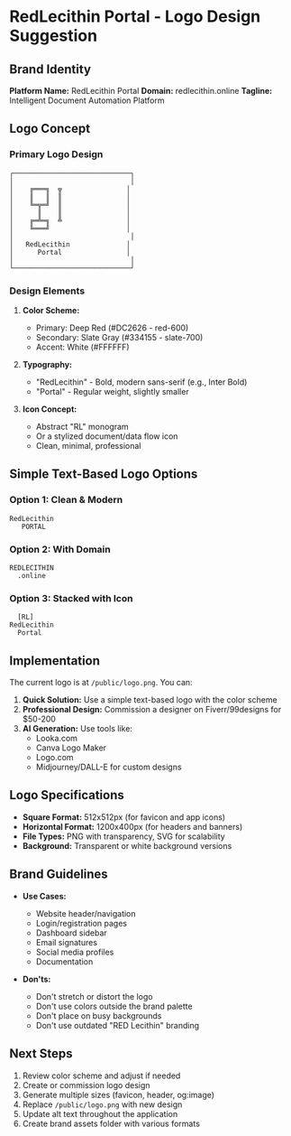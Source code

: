 # RedLecithin Portal - Logo Design Suggestion

## Brand Identity

**Platform Name:** RedLecithin Portal
**Domain:** redlecithin.online
**Tagline:** Intelligent Document Automation Platform

## Logo Concept

### Primary Logo Design
```
┌─────────────────────────────┐
│                             │
│    ╔═══╗  ╦                │
│    ║   ║  ║                │
│    ╚═╦═╝  ║                │
│      ║    ║                │
│    ╔═╩═╗  ╩                │
│    ╚═══╝                   │
│                             │
│   RedLecithin              │
│      Portal                │
│                             │
└─────────────────────────────┘
```

### Design Elements

1. **Color Scheme:**
   - Primary: Deep Red (#DC2626 - red-600)
   - Secondary: Slate Gray (#334155 - slate-700)
   - Accent: White (#FFFFFF)
   
2. **Typography:**
   - "RedLecithin" - Bold, modern sans-serif (e.g., Inter Bold)
   - "Portal" - Regular weight, slightly smaller
   
3. **Icon Concept:**
   - Abstract "RL" monogram
   - Or a stylized document/data flow icon
   - Clean, minimal, professional

## Simple Text-Based Logo Options

### Option 1: Clean & Modern
```
RedLecithin
   PORTAL
```

### Option 2: With Domain
```
REDLECITHIN
  .online
```

### Option 3: Stacked with Icon
```
  [RL]
RedLecithin
  Portal
```

## Implementation

The current logo is at `/public/logo.png`. You can:

1. **Quick Solution:** Use a simple text-based logo with the color scheme
2. **Professional Design:** Commission a designer on Fiverr/99designs for $50-200
3. **AI Generation:** Use tools like:
   - Looka.com
   - Canva Logo Maker
   - Logo.com
   - Midjourney/DALL-E for custom designs

## Logo Specifications

- **Square Format:** 512x512px (for favicon and app icons)
- **Horizontal Format:** 1200x400px (for headers and banners)
- **File Types:** PNG with transparency, SVG for scalability
- **Background:** Transparent or white background versions

## Brand Guidelines

- **Use Cases:**
  - Website header/navigation
  - Login/registration pages
  - Dashboard sidebar
  - Email signatures
  - Social media profiles
  - Documentation

- **Don'ts:**
  - Don't stretch or distort the logo
  - Don't use colors outside the brand palette
  - Don't place on busy backgrounds
  - Don't use outdated "RED Lecithin" branding

## Next Steps

1. Review color scheme and adjust if needed
2. Create or commission logo design
3. Generate multiple sizes (favicon, header, og:image)
4. Replace `/public/logo.png` with new design
5. Update alt text throughout the application
6. Create brand assets folder with various formats

